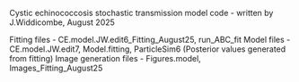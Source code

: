 Cystic echinococcosis stochastic transmission model code - written by J.Widdicombe, August 2025

Fitting files - CE.model.JW.edit6_Fitting_August25, run_ABC_fit
Model files - CE.model.JW.edit7, Model.fitting, ParticleSim6 (Posterior values generated from fitting) 
Image generation files - Figures.model, Images_Fitting_August25
